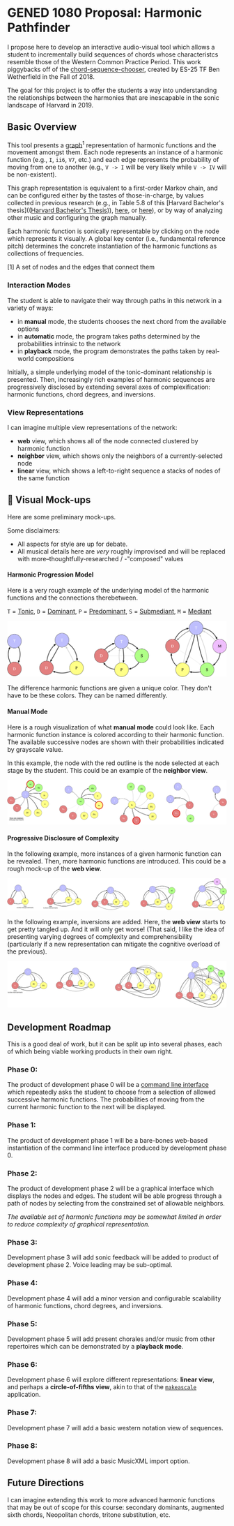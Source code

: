 # GENED 1080 Proposal: Harmonic Pathfinder

I propose here to develop an interactive audio-visual tool which allows a student to incrementally build sequences of chords whose characteristcs resemble those of the Western Common Practice Period. This work piggybacks off of the [chord-sequence-chooser](https://github.com/bwetherfield), created by ES-25 TF Ben Wetherfield in the Fall of 2018.

The goal for this project is to offer the students a way into understanding the relationships between the harmonies that are inescapable in the sonic landscape of Harvard in 2019.

## Basic Overview

This tool presents a [graph](https://en.wikipedia.org/wiki/Graph_theory)<sup>1</sup> representation of harmonic functions and the movement amongst them. Each node represents an instance of a harmonic function (e.g., `I`, `ii6`, `V7`, etc.) and each edge represents the probability of moving from one to another (e.g., `V -> I` will be very likely while `V -> IV` will be non-existent).

This graph representation is equivalent to a first-order Markov chain, and can be configured either by the tastes of those-in-charge, by values collected in previous research (e.g., in Table 5.8 of this [Harvard Bachelor's thesis](([Harvard Bachelor's Thesis](http://www.people.fas.harvard.edu/~msantill/Mauricio_Santillana/Teaching_files/Michaela_Tracy_thesis_Final.pdf))), [here](https://core.ac.uk/download/pdf/10596809.pdf), or [here](http://kern.ccarh.org/cgi-bin/ksbrowse?l=/users/craig/classical/bach/bhchorale)), or by way of analyzing other music and configuring the graph manually.

Each harmonic function is sonically representable by clicking on the node which represents it visually. A global key center (i.e., fundamental reference pitch) determines the concrete instantiation of the harmonic functions as collections of frequencies.

[1] A set of nodes and the edges that connect them

### Interaction Modes

The student is able to navigate their way through paths in this network in a variety of ways: 

- in **manual** mode, the students chooses the next chord from the available options
- in **automatic** mode, the program takes paths determined by the probabilities intrinsic to the network
- in **playback** mode, the program demonstrates the paths taken by real-world compositions

Initially, a simple underlying model of the tonic-dominant relationship is presented. Then, increasingly rich examples of harmonic sequences are progressively disclosed by extending several axes of complexification: harmonic functions, chord degrees, and inversions.

### View Representations

I can imagine multiple view representations of the network:

- **web** view, which shows all of the node connected clustered by harmonic function
- **neighbor** view, which shows only the neighbors of a currently-selected node
- **linear** view, which shows a left-to-right sequence a stacks of nodes of the same function

## 🚧 Visual Mock-ups

Here are some preliminary mock-ups.

Some disclaimers: 

- All aspects for style are up for debate. 
- All musical details here are _very_ roughly improvised and will be replaced with more–thoughtfully-researched / -"composed" values

#### Harmonic Progression Model

Here is a very rough example of the underlying model of the harmonic functions and the connections therebetween. 

`T` = [Tonic](https://en.wikipedia.org/wiki/Tonic_(music)), `D` = [Dominant](https://en.wikipedia.org/wiki/Dominant_(music)), `P` = [Predominant](https://en.wikipedia.org/wiki/Predominant_chord), `S` = [Submediant](https://en.wikipedia.org/wiki/Submediant), `M` = [Mediant](https://en.wikipedia.org/wiki/Mediant)

![Increasing Function Complexity](img/increasing_function_complexity.png)

The difference harmonic functions are given a unique color. They don't have to be these colors. They can be named differently.

#### Manual Mode

Here is a rough visualization of what **manual mode** could look like. Each harmonic function instance is colored according to their harmonic function. The available successive nodes are shown with their probabilities indicated by grayscale value. 

In this example, the node with the red outline is the node selected at each stage by the student. This could be an example of the **neighbor view**.

![Manual mode](img/manual_mode.png)

#### Progressive Disclosure of Complexity

In the following example, more instances of a given harmonic function can be revealed. Then, more harmonic functions are introduced. This could be a rough mock-up of the **web view**.

![Increasing Function Instance Complexity](img/increasing_function_instance_complexity.png)

In the following example, inversions are added. Here, the **web view** starts to get pretty tangled up. And it will only get worse! (That said, I like the idea of presenting varying degrees of complexity and comprehensibility (particularly if a new representation can mitigate the cognitive overload of the previous).

![Increasing Inversion Complexity](img/increasing_inversion_complexity.png)

## Development Roadmap

This is a good deal of work, but it can be split up into several phases, each of which being viable working products in their own right.

### Phase 0:

The product of development phase 0 will be a [command line interface](https://en.wikipedia.org/wiki/Command-line_interface) which repeatedly asks the student to choose from a selection of allowed successive harmonic functions. The probabilities of moving from the current harmonic function to the next will be displayed.

### Phase 1:

The product of development phase 1 will be a bare-bones web-based instantiation of the command line interface produced by development phase 0.

### Phase 2:

The product of development phase 2 will be a graphical interface which displays the nodes and edges. The student will be able progress through a path of nodes by selecting from the constrained set of allowable neighbors.

*The available set of harmonic functions may be somewhat limited in order to reduce complexity of graphical representation.*

### Phase 3:

Development phase 3 will add sonic feedback will be added to product of development phase 2. Voice leading may be sub-optimal.

### Phase 4:

Development phase 4 will add a minor version and configurable scalability of harmonic functions, chord degrees, and inversions.

### Phase 5:

Development phase 5 will add present chorales and/or music from other repertoires which can be demonstrated by a **playback mode**.

### Phase 6:

Development phase 6 will explore different representations: **linear view**, and perhaps a **circle-of-fifths view**, akin to that of the [`makeascale`](https://github.com/hzsteinberg/makeascale) application.

### Phase 7:

Development phase 7 will add a basic western notation view of sequences.

### Phase 8:

Development phase 8 will add a basic MusicXML import option.

## Future Directions

I can imagine extending this work to more advanced harmonic functions that may be out of scope for this course: secondary dominants, augmented sixth chords, Neopolitan chords, tritone substitution, etc.
